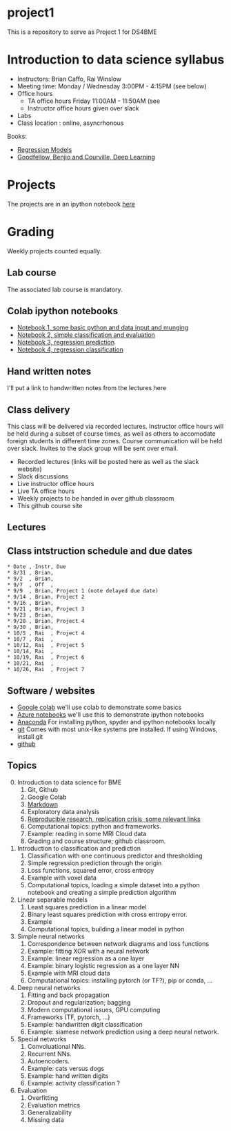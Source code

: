 # project1
This is a repository to serve as Project 1 for DS4BME
# Introduction to data science syllabus

* Instructors: Brian Caffo, Rai Winslow
* Meeting time: Monday / Wednesday 3:00PM - 4:15PM (see below)
* Office hours
  * TA office hours Friday 11:00AM - 11:50AM (see
  * Instructor office hours given over slack
* Labs
* Class location : online, asyncrhonous

Books: 

* [Regression Models](https://leanpub.com/regmods)
* [Goodfellow, Benjio and Courville, Deep Learning](https://www.deeplearningbook.org/) 

# Projects 
The projects are in an ipython notebook [here](https://colab.research.google.com/drive/1uHsNQUcCzsGSjbNy2ypf1XqGceDzyFIN?usp=sharing)

# Grading

Weekly projects counted equally.

## Lab course

The associated lab course is mandatory.

## Colab ipython notebooks

* [Notebook 1, some basic python and data input and munging](https://colab.research.google.com/drive/1oswpzvkRaphIkoTqXqa244kUWBSJfDw5)
* [Notebook 2, simple classification and evaluation](https://colab.research.google.com/drive/1JzktE6vya812O6lbCy7rzrrt1YCAdIfE)
* [Notebook 3, regression prediction](https://colab.research.google.com/drive/1rWDI6uNhLtwN8KPMPt5mhYaPqDixzWbQ)
* [Notebook 4, regression classification](https://colab.research.google.com/drive/1Yc04O2KNHJ5GBFYE2Krt8cwJeNHwfOMb)

## Hand written notes

I'll put a link to handwritten notes from the lectures  here

## Class delivery
This class will be delivered via recorded lectures. Instructor office
hours will be held during a subset of course times, as well as others
to accomodate foreign students in different time zones. Course
communication will be held over slack. Invites to the slack group will
be sent over email.

* Recorded lectures (links will be posted here as well as the slack website)
* Slack discussions
* Live instructor office hours
* Live TA office hours
* Weekly projects to be handed in over github classroom
* This github course site

## Lectures

## Class intstruction schedule and due dates

```
* Date , Instr, Due
* 8/31 , Brian, 
* 9/2  , Brian,
* 9/7  , Off  ,  
* 9/9  , Brian, Project 1 (note delayed due date)
* 9/14 , Brian, Project 2
* 9/16 , Brian, 
* 9/21 , Brian, Project 3
* 9/23 , Brian,
* 9/28 , Brian, Project 4
* 9/30 , Brian, 
* 10/5 , Rai  , Project 4
* 10/7 , Rai  ,
* 10/12, Rai  , Project 5
* 10/14, Rai  ,
* 10/19, Rai  , Project 6
* 10/21, Rai  ,
* 10/26, Rai  , Project 7
```

## Software / websites
* [Google colab](https://colab.research.google.com/notebooks/intro.ipynb) we'll use colab to demonstrate some basics
* [Azure notebooks](https://notebooks.azure.com/) we'll use this to demonstrate ipython notebooks
* [Anaconda](https://www.anaconda.com/) For installing python, spyder and ipython notebooks locally
* [git](https://git-scm.com/) Comes with most unix-like systems pre installed. If using Windows, install git
* [github](www.github.com)
  

## Topics
0. Introduction to data science for BME
    1. Git, Github
    0. Google Colab
    2. [Markdown](https://www.markdownguide.org/basic-syntax/)
    3. Exploratory data analysis
    4. [Reproducible research, replication crisis, some relevant links](https://github.com/bcaffo/ds4bme/blob/master/reproducible.md)
    5. Computational topics: python and frameworks.
    6. Example: reading in some MRI Cloud data
    7. Grading and course structure; github classroom.
1. Introduction to classification and prediction
    1. Classification with one continuous predictor and thresholding
    2. Simple regression prediction through the origin
    3. Loss functions, squared error, cross entropy
    4. Example with voxel data
    5. Computational topics, loading a simple dataset into a python notebook and creating a simple prediction algorithm
2. Linear separable models
    1. Least squares prediction in a linear model
    2. Binary least squares prediction with cross entropy error.
    3. Example
    4. Computational topics, building a linear model in python
3. Simple neural networks
    1. Correspondence between network diagrams and loss functions
    2. Example: fitting XOR with a neural network
    3. Example: linear regression as a one layer
    4. Example: binary logistic regression as a one layer NN
    5. Example with MRI cloud data 
    6. Computational topics: installing pytorch (or TF?), pip or conda, ...
4. Deep neural networks
    1. Fitting and back propagation
    2. Dropout and regularization; bagging
    3. Modern computational issues, GPU computing
    4. Frameworks (TF, pytorch, ...)
    5. Example: handwritten digit classification
    6. Example: siamese network prediction using a deep neural network.
5. Special networks
    1. Convoluational NNs.
    2. Recurrent NNs.
    3. Autoencoders.
    4. Example: cats versus dogs
    5. Example: hand written digits
    6. Example: activity classification ?
6. Evaluation
    1. Overfitting
    2. Evaluation metrics
    3. Generalizability
    4. Missing data
  
